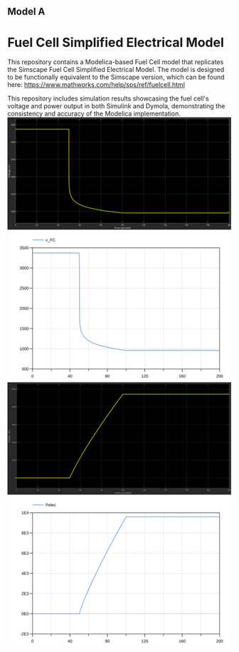 ## Model A
# Fuel Cell Simplified Electrical Model
This repository contains a Modelica-based Fuel Cell model that replicates the Simscape Fuel Cell Simplified Electrical Model. The model is designed to be functionally equivalent to the Simscape version, which can be found here: https://www.mathworks.com/help/sps/ref/fuelcell.html

This repository includes simulation results showcasing the fuel cell's voltage and power output in both Simulink and Dymola, demonstrating the consistency and accuracy of the Modelica implementation.
![Voltage Output in Simulink](media/Voltage_Output_of_Simple_FC.svg)
![Voltage Output in Dymola](media/Fuel_Cell_Simpilified_Electrical_Model_Voltage_output_in_Dymola.svg)
![Power Output in Simulink](media/Power_Output_of_Simple_FC.svg)
![Power Output in Dymola](media/Fuel_Cell_Simpilified_Electrical_Model_Power_output_in_Dymola.svg)

